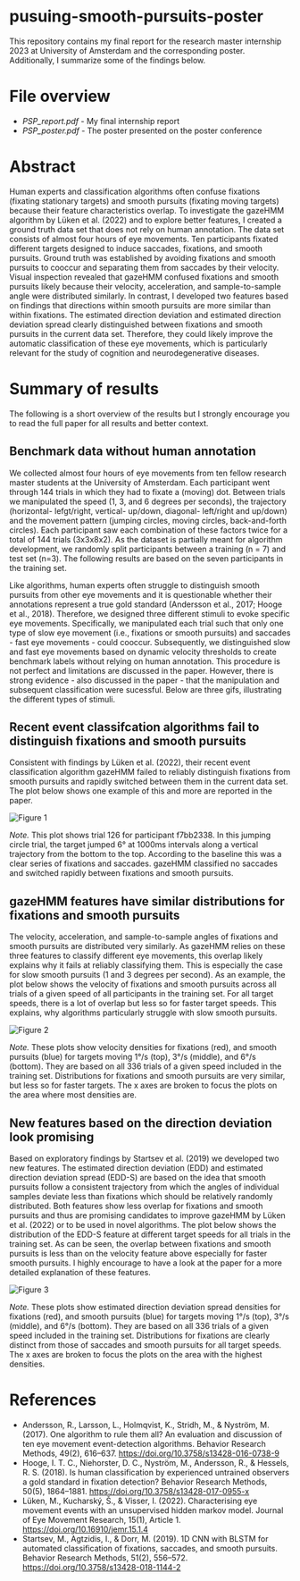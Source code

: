 # pusuing-smooth-pursuits-poster
This repository contains my final report for the research master internship 2023 at University of Amsterdam and the corresponding poster. 
Additionally, I summarize some of the findings below. 

# File overview
- *PSP_report.pdf* - My final internship report 
- *PSP_poster.pdf* - The poster presented on the poster conference 

# Abstract
Human experts and classification algorithms often confuse fixations (fixating stationary targets) and smooth pursuits (fixating moving targets) because their feature characteristics overlap. To investigate the gazeHMM algorithm by Lüken et al. (2022) and to explore better features, I created a ground truth data set that does not rely on human annotation. The data set consists of almost four hours of eye movements. Ten participants fixated different targets designed to induce saccades, fixations, and smooth pursuits. Ground truth was established by avoiding fixations and smooth pursuits to cooccur and separating them from saccades by their velocity. Visual inspection revealed that gazeHMM confused fixations and smooth pursuits likely because their velocity, acceleration, and sample-to-sample angle were distributed similarly. In contrast, I developed two features based on findings that directions within smooth pursuits are more similar than within fixations. The estimated direction deviation and estimated direction deviation spread clearly distinguished between fixations and smooth pursuits in the current data set. Therefore, they could likely improve the automatic classification of these eye movements, which is particularly relevant for the study of cognition and neurodegenerative diseases.

# Summary of results
The following is a short overview of the results but I strongly encourage you to read the full paper for all results and better context. 

## Benchmark data without human annotation
We collected almost four hours of eye movements from ten fellow research master students at the University of Amsterdam. Each participant went through 144 trials in which they had to fixate a (moving) dot. Between trials we manipulated the speed (1, 3, and 6 degrees per seconds), the trajectory (horizontal- lefgt/right, vertical- up/down, diagonal- left/right and up/down) and the movement pattern (jumping circles, moving circles, back-and-forth circles). Each participant saw each combination of these factors twice for a total of 144 trials (3x3x8x2). As the dataset is partially meant for algorithm development, we randomly split participants between a training (n = 7) and test set (n=3). The following results are based on the seven participants in the training set. 

Like algorithms, human experts often struggle to distinguish smooth pursuits from other eye movements and it is questionable whether their annotations represent a true gold standard (Andersson et al., 2017; Hooge et al., 2018). Therefore, we designed three different stimuli to evoke specific eye movements. Specifically, we manipulated each trial such that only one type of slow eye movement (i.e., fixations or smooth pursuits) and saccades - fast eye movements - could cooccur. Subsequently, we distinguished slow and fast eye movements based on dynamic velocity thresholds to create benchmark labels without relying on human annotation. This procedure is not perfect and limitations are discussed in the paper. However, there is strong evidence - also discussed in the paper - that the manipulation and subsequent classification were sucessful. Below are three gifs, illustrating the different types of stimuli. 

## Recent event classifcation algorithms fail to distinguish fixations and smooth pursuits
Consistent with findings by Lüken et al. (2022), their recent event classification algorithm gazeHMM failed to reliably distinguish fixations from smooth pursuits and rapidly switched between them in the current data set. The plot below shows one example of this and more are reported in the paper. 

![Figure 1](f7bb2338_126.png)

*Note.* This plot shows trial 126 for participant f7bb2338. In this jumping circle trial, the target jumped 6° at 1000ms intervals along a vertical trajectory from the bottom to the top. According to the baseline this was a clear series of fixations and saccades. gazeHMM classified no saccades and switched rapidly between fixations and smooth pursuits.

## gazeHMM features have similar distributions for fixations and smooth pursuits
The velocity, acceleration, and sample-to-sample angles of fixations and smooth pursuits are distributed very similarly. As gazeHMM relies on these three features to classify different eye movements, this overlap likely explains why it fails at reliably classifying them. This is especially the case for slow smooth pursuits (1 and 3 degrees per second). As an example, the plot below shows the velocity of fixations and smooth pursuits across all trials of a given speed of all participants in the training set. For all target speeds, there is a lot of overlap but less so for faster target speeds. This explains, why algorithms particularly struggle with slow smooth pursuits. 

![Figure 2](all_participants_velocity_luek_speed_facets_no_sac.png)

*Note.* These plots show velocity densities for fixations (red), and smooth pursuits (blue) for targets moving 1°/s (top), 3°/s (middle), and 6°/s (bottom). They are based on all 336 trials of a given speed included in the training set. Distributions for fixations and smooth pursuits are very similar, but less so for faster targets. 
The x axes are broken to focus the plots on the area where most densities are.

## New features based on the direction deviation look promising
Based on exploratory findings by Startsev et al. (2019) we developed two new features. The estimated direction deviation (EDD) and estimated direction deviation spread (EDD-S) are based on the idea that smooth pursuits follow a consistent trajectory from which the angles of individual samples deviate less than fixations which should be relatively randomly distributed. Both features show less overlap for fixations and smooth pursuits and thus are promising candidates to improve gazeHMM by Lüken et al. (2022) or to be used in novel algorithms. The plot below shows the distribution of the EDD-S feature at different target speeds for all trials in the training set. As can be seen, the overlap between fixations and smooth pursuits is less than on the velocity feature above especially for faster smooth pursuits. I highly encourage to have a look at the paper for a more detailed explanation of these features.

![Figure 3](all_participants_EDD_S_speed_facets.png)

*Note.* These plots show estimated direction deviation spread densities for fixations (red), and smooth pursuits (blue) for targets moving 1°/s (top), 3°/s (middle), and 6°/s (bottom). They are based on all 336 trials of a given speed included in the training set. Distributions for fixations are clearly distinct from those of saccades and smooth pursuits for all target speeds.
The x axes are broken to focus the plots on the area with the highest densities.


# References
- Andersson, R., Larsson, L., Holmqvist, K., Stridh, M., & Nyström, M. (2017). One algorithm to rule them all? An evaluation and discussion of ten eye movement event-detection algorithms. Behavior Research Methods, 49(2), 616–637. https://doi.org/10.3758/s13428-016-0738-9
- Hooge, I. T. C., Niehorster, D. C., Nyström, M., Andersson, R., & Hessels, R. S. (2018). Is human classification by experienced untrained observers a gold standard in fixation detection? Behavior Research Methods, 50(5), 1864–1881. https://doi.org/10.3758/s13428-017-0955-x
- Lüken, M., Kucharský, Š., & Visser, I. (2022). Characterising eye movement events with an unsupervised hidden markov model. Journal of Eye Movement Research, 15(1), Article 1. https://doi.org/10.16910/jemr.15.1.4
- Startsev, M., Agtzidis, I., & Dorr, M. (2019). 1D CNN with BLSTM for automated classification of fixations, saccades, and smooth pursuits. Behavior Research Methods, 51(2), 556–572. https://doi.org/10.3758/s13428-018-1144-2
